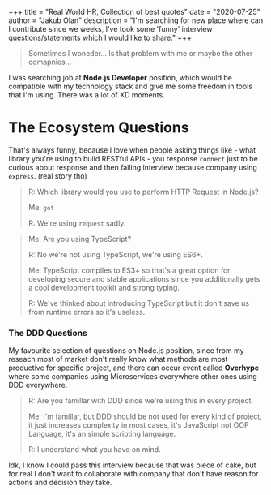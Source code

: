 +++
title = "Real World HR, Collection of best quotes"
date = "2020-07-25"
author = "Jakub Olan"
description = "I'm searching for new place where can I contribute since we
weeks, I've took some 'funny' interview questions/statements which I would like to share."
+++

> Sometimes I woneder... Is that problem with me or maybe the other comapnies...

I was searching job at **Node.js Developer** position, which would be compatible
with my technology stack and give me some freedom in tools that I'm using. There
was a lot of XD moments.

# The Ecosystem Questions

That's always funny, because I love when people asking things like - what
library you're using to build RESTful APIs - you response `connect` just to be
curious about response and then failing interview because company using
`express`. (real story tho)

> R: Which library would you use to perform HTTP Request in Node.js?
>
> Me: `got`
>
> R: We're using `request` sadly.

> Me: Are you using TypeScript?
>
> R: No we're not using TypeScript, we're using ES6+.
>
> Me: TypeScript compiles to ES3+ so that's a great option for developing secure
> and stable applications since you additionally gets a cool development toolkit
> and strong typing.
>
> R: We've thinked about introducing TypeScript but it don't save us from
> runtime errors so it's useless.

### The DDD Questions

My favourite selection of questions on Node.js position, since from my reseach
most of market don't really know what methods are most productive for specific
project, and there can occur event called **Overhype** where some companies
using Microservices everywhere other ones using DDD everywhere.

> R: Are you famillar with DDD since we're using this in every project.
>
> Me: I'm famillar, but DDD should be not used for every kind of project, it
> just increases complexity in most cases, it's JavaScript not OOP Language,
> it's an simple scripting language.
>
> R: I understand what you have on mind.

Idk, I know I could pass this interview because that was piece of cake, but for
real I don't want to collaborate with company that don't have reason for actions
and decision they take.
